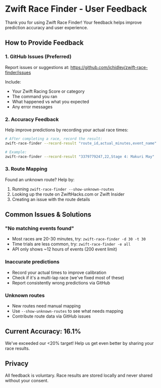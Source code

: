 # Zwift Race Finder - User Feedback

Thank you for using Zwift Race Finder! Your feedback helps improve prediction accuracy and user experience.

## How to Provide Feedback

### 1. GitHub Issues (Preferred)
Report issues or suggestions at: https://github.com/jchidley/zwift-race-finder/issues

Include:
- Your Zwift Racing Score or category
- The command you ran
- What happened vs what you expected
- Any error messages

### 2. Accuracy Feedback
Help improve predictions by recording your actual race times:

```bash
# After completing a race, record the result:
zwift-race-finder --record-result "route_id,actual_minutes,event_name"

# Example:
zwift-race-finder --record-result "3379779247,22,Stage 4: Makuri May"
```

### 3. Route Mapping
Found an unknown route? Help by:
1. Running `zwift-race-finder --show-unknown-routes`
2. Looking up the route on ZwiftHacks.com or Zwift Insider
3. Creating an issue with the route details

## Common Issues & Solutions

### "No matching events found"
- Most races are 20-30 minutes, try: `zwift-race-finder -d 30 -t 30`
- Time trials are less common, try: `zwift-race-finder -e all`
- API only shows ~12 hours of events (200 event limit)

### Inaccurate predictions
- Record your actual times to improve calibration
- Check if it's a multi-lap race (we've fixed most of these)
- Report consistently wrong predictions via GitHub

### Unknown routes
- New routes need manual mapping
- Use `--show-unknown-routes` to see what needs mapping
- Contribute route data via GitHub issues

## Current Accuracy: 16.1%
We've exceeded our <20% target! Help us get even better by sharing your race results.

## Privacy
All feedback is voluntary. Race results are stored locally and never shared without your consent.